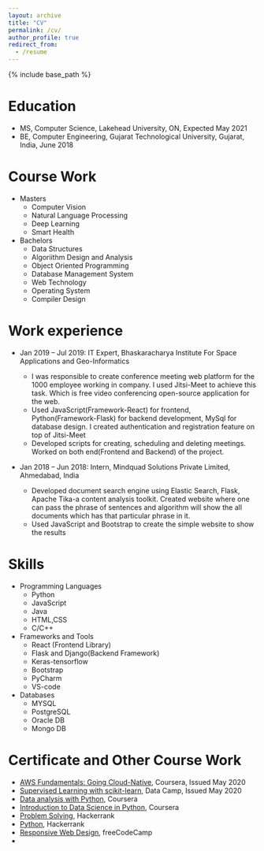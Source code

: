 ```yaml
---
layout: archive
title: "CV"
permalink: /cv/
author_profile: true
redirect_from:
  - /resume
---
```


{% include base_path %}

Education
======
* MS, Computer Science, Lakehead University, ON, Expected May 2021
* BE, Computer Engineering, Gujarat Technological University, Gujarat, India, June 2018

Course Work
======
* Masters
  * Computer Vision
  * Natural Language Processing
  * Deep Learning 
  * Smart Health
* Bachelors
  * Data Structures
  * Algoriithm Design and Analysis
  * Object Oriented Programming
  * Database Management System
  * Web Technology
  * Operating System
  * Compiler Design

Work experience
======
* Jan 2019 – Jul 2019: IT Expert, Bhaskaracharya Institute For Space Applications and Geo-Informatics
  * I was responsible to create conference meeting web platform for the 1000 employee working in company. I used Jitsi-Meet to achieve this task. Which is free video               conferencing open-source application for the web.
  * Used JavaScript(Framework-React) for frontend, Python(Framework-Flask) for backend development, MySql for database design. I created authentication and registration feature     on top of Jitsi-Meet
  * Developed scripts for creating, scheduling and deleting meetings. Worked on both end(Frontend and Backend) of the project.

* Jan 2018 – Jun 2018: Intern, Mindquad Solutions Private Limited, Ahmedabad, India
  * Developed document search engine using Elastic Search, Flask, Apache Tika-a content analysis toolkit. Created website where one can pass the phrase of sentences and             algorithm will show the all documents which has that particular phrase in it. 
  * Used JavaScript and Bootstrap to create the simple website to show the results
  
Skills
======
* Programming Languages
  * Python
  * JavaScript
  * Java
  * HTML,CSS
  * C/C++
* Frameworks and Tools
  * React (Frontend Library)
  * Flask and Django(Backend Framework)
  * Keras-tensorflow
  * Bootstrap
  * PyCharm
  * VS-code
* Databases
  * MYSQL
  * PostgreSQL
  * Oracle DB
  * Mongo DB

Certificate and Other Course Work
======
* [AWS Fundamentals: Going Cloud-Native](https://www.coursera.org/account/accomplishments/certificate/L9LKP522HQ32), Coursera, Issued May 2020
* [Supervised Learning with scikit-learn](https://www.datacamp.com/statement-of-accomplishment/course/92fce81af54ff39f90d5e0fb23f9d689049bd31d), Data Camp, Issued May 2020
* [Data analysis with Python](https://www.coursera.org/account/accomplishments/certificate/6GR7MVRXQS65), Coursera
* [Introduction to Data Science in Python](https://www.coursera.org/account/accomplishments/verify/KWE4AZ3ZSFUX), Coursera
* [Problem Solving](https://www.hackerrank.com/certificates/00baf54edd76), Hackerrank
* [Python](https://www.hackerrank.com/certificates/9c743634d63e), Hackerrank
* [Responsive Web Design](https://www.freecodecamp.org/certification/fcc2c64017b-704a-4e9a-a3bf-e5daa36176d4/responsive-web-design), freeCodeCamp
* 


